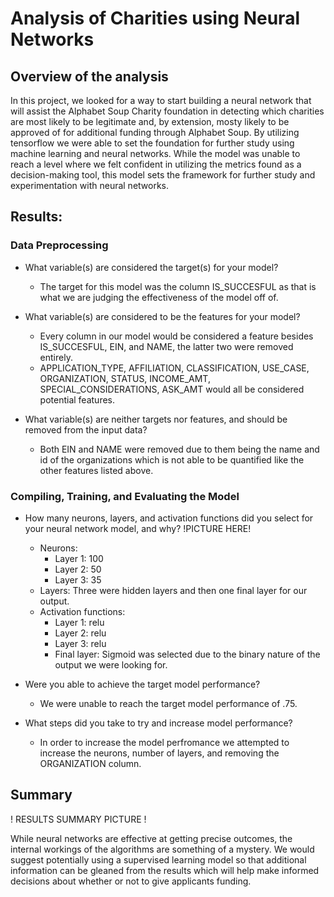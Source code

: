# Analysis of Charities using Neural Networks

## Overview of the analysis

In this project, we looked for a way to start building a neural network that will assist the Alphabet Soup Charity foundation in detecting which charities are most likely to be legitimate and, by extension, mosty likely to be approved of for additional funding through Alphabet Soup. By utilizing tensorflow we were able to set the foundation for further study using machine learning and neural networks. While the model was unable to reach a level where we felt confident in utilizing the metrics found as a decision-making tool, this model sets the framework for further study and experimentation with neural networks. 

## Results: 

### Data Preprocessing

- What variable(s) are considered the target(s) for your model?
    - The target for this model was the column IS_SUCCESFUL as that is what we are judging the effectiveness of the model off of.

- What variable(s) are considered to be the features for your model?
    - Every column in our model would be considered a feature besides IS_SUCCESFUL, EIN, and NAME, the latter two were removed entirely.
    - APPLICATION_TYPE, AFFILIATION, CLASSIFICATION, USE_CASE, ORGANIZATION, STATUS, INCOME_AMT, SPECIAL_CONSIDERATIONS, ASK_AMT would all be considered potential features.

- What variable(s) are neither targets nor features, and should be removed from the input data? 
    - Both EIN and NAME were removed due to them being the name and id of the organizations which is not able to be quantified like the other features listed above.

### Compiling, Training, and Evaluating the Model

- How many neurons, layers, and activation functions did you select for your neural network model, and why?
!PICTURE HERE!
    - Neurons:
        - Layer 1: 100
        - Layer 2: 50
        - Layer 3: 35
    - Layers: Three were hidden layers and then one final layer for our output.
    - Activation functions:
        - Layer 1: relu
        - Layer 2: relu
        - Layer 3: relu
        - Final layer: Sigmoid was selected due to the binary nature of the output we were looking for.

- Were you able to achieve the target model performance?
    - We were unable to reach the target model performance of .75.

- What steps did you take to try and increase model performance?
    - In order to increase the model perfromance we attempted to increase the neurons, number of layers, and removing the ORGANIZATION column.

## Summary

! RESULTS SUMMARY PICTURE !

While neural networks are effective at getting precise outcomes, the internal workings of the algorithms are something of a mystery. We would suggest potentially using a supervised learning model so that additional information can be gleaned from the results which will help make informed decisions about whether or not to give applicants funding.